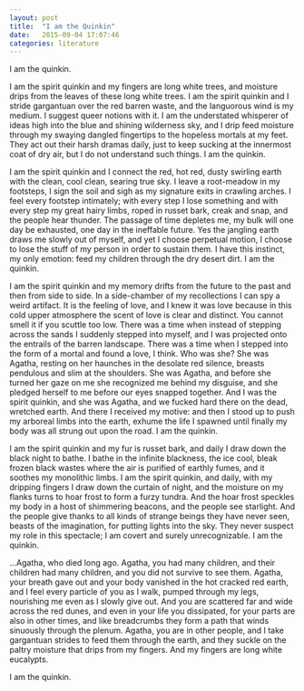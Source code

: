 ```yaml
---
layout: post
title:  "I am the Quinkin"
date:   2015-09-04 17:07:46
categories: literature
---
```


I am the quinkin.

I am the spirit quinkin and my fingers are long white trees, and moisture drips from the leaves of these long white trees. I am the spirit quinkin and I stride gargantuan over the red barren waste, and the languorous wind is my medium. I suggest queer notions with it. I am the understated whisperer of ideas high into the blue and shining wilderness sky, and I drip feed moisture through my swaying dangled fingertips to the hopeless mortals at my feet. They act out their harsh dramas daily, just to keep sucking at the innermost coat of dry air, but I do not understand such things. I am the quinkin.

I am the spirit quinkin and I connect the red, hot red, dusty swirling earth with the clean, cool clean, searing true sky. I leave a root-meadow in my footsteps, I sign the soil and sigh as my signature exits in crawling arches.  I feel every footstep intimately; with every step I lose something and with every step my great hairy limbs, roped in russet bark, creak and snap, and the people hear thunder. The passage of time depletes me, my bulk will one day be exhausted, one day in the ineffable future. Yes the jangling earth draws me slowly out of myself, and yet I choose perpetual motion, I choose to lose the stuff of my person in order to sustain them. I have this instinct, my only emotion: feed my children through the dry desert dirt. I am the quinkin.

I am the spirit quinkin and my memory drifts from the future to the past and then from side to side. In a side-chamber of my recollections I can spy a weird artifact. It is the feeling of love, and I knew it was love because in this cold upper atmosphere the scent of love is clear and distinct. You cannot smell it if you scuttle too low. There was a time when instead of stepping across the sands I suddenly stepped into myself, and I was projected onto the entrails of the barren landscape. There was a time when I stepped into the form of a mortal and found a love, I think. Who was she? She was Agatha, resting on her haunches in the desolate red silence, breasts pendulous and slim at the shoulders. She was Agatha, and before she turned her gaze on me she recognized me behind my disguise, and she pledged herself to me before our eyes snapped together. And I was the spirit quinkin, and she was Agatha, and we fucked hard there on the dead, wretched earth. And there I received my motive: and then I stood up to push my arboreal limbs into the earth, exhume the life I spawned until finally my body was all strung out upon the road. I am the quinkin.

I am the spirit quinkin and my fur is russet bark, and daily I draw down the black night to bathe. I bathe in the infinite blackness, the ice cool, bleak frozen black wastes where the air is purified of earthly fumes, and it soothes my monolithic limbs. I am the spirit quinkin, and daily, with my dripping fingers I draw down the curtain of night, and the moisture on my flanks turns to hoar frost to form a furzy tundra. And the hoar frost speckles my body in a host of shimmering beacons, and the people see starlight. And the people give thanks to all kinds of strange beings they have never seen, beasts of the imagination, for putting lights into the sky. They never suspect my role in this spectacle; I am covert and surely unrecognizable. I am the quinkin.

…Agatha, who died long ago. Agatha, you had many children, and their children had many children, and you did not survive to see them. Agatha, your breath gave out and your body vanished in the hot cracked red earth, and I feel every particle of you as I walk, pumped through my legs, nourishing me even as I slowly give out. And you are scattered far and wide across the red dunes, and even in your life you dissipated, for your parts are also in other times, and like breadcrumbs they form a path that winds sinuously through the plenum. Agatha, you are in other people, and I take gargantuan strides to feed them through the earth, and they suckle on the paltry moisture that drips from my fingers. And my fingers are long white eucalypts.

I am the quinkin.

